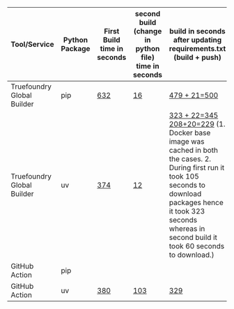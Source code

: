 | Tool/Service              | Python Package | First Build time in seconds                 | second build (change in python file) time in seconds          | build in seconds after updating requirements.txt (build + push)
|---------------------------|----------------|---------------------------------------------|----------------------------------------|-----------
| Truefoundry Global Builder | pip           | [632](https://internal.truefoundry.cloud/deployments/cm3dyzu1xjwcw01w98sesga4d?tab=deployments&logs=cm3dyzu24jwcx01w9cd6pcabf)      |  [16](https://internal.truefoundry.cloud/deployments/cm3dyzu1xjwcw01w98sesga4d?tab=deployments&logs=cm3e1h6pqnr9001vugb0h3zqb) | [479 + 21=500](https://internal.devtest.truefoundry.tech/deployments/cm3ebuxdh0eea01ux6wi66zu0?tab=deployments&logs=cm3ecwjke00op01q8f3l5dgaj) 
| Truefoundry Global Builder | uv            | [374](https://internal.truefoundry.cloud/deployments/cm3dz14itm36101vubcqghdi0?tab=deployments&logs=cm3dz14izm36201vu5u08hdxz)     |    [12](https://internal.truefoundry.cloud/deployments/cm3dz14itm36101vubcqghdi0?tab=deployments&logs=cm3e1heznnrcn01vu0k62999c)   | [323 + 22=345](https://internal.devtest.truefoundry.tech/deployments/cm3ebln930do201ux9nqe3p5w?tab=deployments&logs=cm3ecw66900n801q8831hao9v) [208+20=229](https://internal.devtest.truefoundry.tech/deployments/cm3ebln930do201ux9nqe3p5w?tab=deployments&logs=cm3eh2zmy0aqc01pv2d4ieylb) (1. Docker base image was cached in both the cases. 2. During first run it took 105 seconds to download packages hence it took 323 seconds whereas in second build it took 60 seconds to download.)                       | 
| GitHub Action              | pip            |       | | 
| GitHub Action              | uv            | [380](https://github.com/truefoundry/docker-build-test/actions/runs/11791403012/job/32843362473)      | [103](https://github.com/truefoundry/docker-build-test/actions/runs/11791561588/job/32843775583) | [329](https://github.com/truefoundry/docker-build-test/actions/runs/11792496109/job/32846253626)

